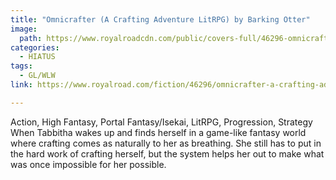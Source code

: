 ```yaml
---
title: "Omnicrafter (A Crafting Adventure LitRPG) by Barking Otter"
image:
  path: https://www.royalroadcdn.com/public/covers-full/46296-omnicrafter-a-crafting-adventure-litrpg.jpg
categories:
  - HIATUS
tags:
  - GL/WLW
link: https://www.royalroad.com/fiction/46296/omnicrafter-a-crafting-adventure-litrpg

---
```

Action, High Fantasy, Portal Fantasy/Isekai, LitRPG, Progression, Strategy
When Tabbitha wakes up and finds herself in a game-like fantasy world where crafting comes as naturally to her as breathing. She still has to put in the hard work of crafting herself, but the system helps her out to make what was once impossible for her possible.
